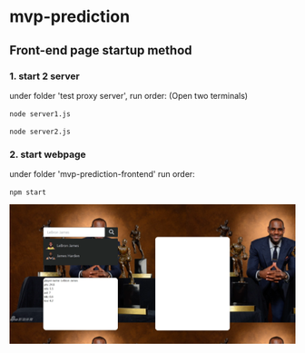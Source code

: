 # mvp-prediction

## Front-end page startup method

### 1. start 2 server

under folder 'test proxy server', run order: (Open two terminals)

`node server1.js`

`node server2.js`

### 2. start webpage

under folder 'mvp-prediction-frontend' run order:

`npm start`

![image](https://github.com/Calypso52/mvp-prediction/blob/master/pictures/Front-end%20page%20demo11.13.png)
